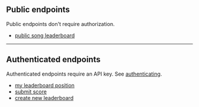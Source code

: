 ## Public endpoints
Public endpoints don't require authorization.

- [public song leaderboard](endpoints/public%20song%20leaderboard.md)

---
## Authenticated endpoints
Authenticated endpoints require an API key. See [authenticating](other/authenticating.md).

- [my leaderboard position](endpoints/my%20leaderboard%20position.md)
- [submit score](endpoints/submit%20score.md)
- [create new leaderboard](endpoints/create%20new%20leaderboard.md)